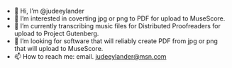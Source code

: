 - 👋 Hi, I’m @judeeylander
- 👀 I’m interested in coverting jpg or png to PDF for upload to MuseScore.
- 🌱 I’m currently transcribing music files for Distributed Proofreaders for upload to Project Gutenberg.
- 💞️ I’m looking for software that will reliably create PDF from jpg or png that will upload to MuseScore. 
- 📫 How to reach me: email. judeeylander@msn.com

<!---
judeeylander/judeeylander is a ✨ special ✨ repository because its `README.md` (this file) appears on your GitHub profile.
You can click the Preview link to take a look at your changes.
--->
